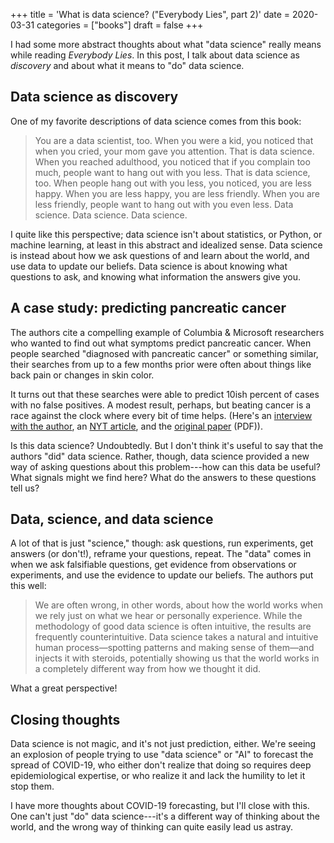 +++
title = 'What is data science? ("Everybody Lies", part 2)'
date = 2020-03-31
categories = ["books"]
draft = false
+++

I had some more abstract thoughts about what "data science" really means while reading *Everybody Lies*. In this post, I talk about data science as *discovery* and about what it means to "do" data science.

<!--more-->

## Data science as discovery
One of my favorite descriptions of data science comes from this book:

> You are a data scientist, too. When you were a kid, you noticed that when you cried, your mom gave you attention. That is data science. When you reached adulthood, you noticed that if you complain too much, people want to hang out with you less. That is data science, too. When people hang out with you less, you noticed, you are less happy. When you are less happy, you are less friendly. When you are less friendly, people want to hang out with you even less. Data science. Data science. Data science.

I quite like this perspective; data science isn't about statistics, or Python, or machine learning, at least in this abstract and idealized sense. Data science is instead about how we ask questions of and learn about the world, and use data to update our beliefs. Data science is about knowing what questions to ask, and knowing what information the answers give you.


## A case study: predicting pancreatic cancer
The authors cite a compelling example of Columbia & Microsoft researchers who wanted to find out what symptoms predict pancreatic cancer. When people searched "diagnosed with pancreatic cancer" or something similar, their searches from up to a few months prior were often about things like back pain or changes in skin color.

It turns out that these searches were able to predict 10ish percent of cases with no false positives. A modest result, perhaps, but beating cancer is a race against the clock where every bit of time helps. (Here's an [interview with the author](https://www.cs.columbia.edu/2016/web-searches-as-an-early-warning-system-for-pancreatic-cancer/), an [NYT article](https://www.nytimes.com/2016/06/08/technology/online-searches-can-identify-cancer-victims-study-finds.html), and the [original paper](http://erichorvitz.com/JOP_June_2016.pdf) (PDF)).

Is this data science? Undoubtedly. But I don't think it's useful to say that the authors "did" data science. Rather, though, data science provided a new way of asking questions about this problem---how can this data be useful? What signals might we find here? What do the answers to these questions tell us?


## Data, science, and data science
A lot of that is just "science," though: ask questions, run experiments, get answers (or don't!), reframe your questions, repeat. The "data" comes in when we ask falsifiable questions, get evidence from observations or experiments, and use the evidence to update our beliefs. The authors put this well:

> We are often wrong, in other words, about how the world works when we rely just on what we hear or personally experience. While the methodology of good data science is often intuitive, the results are frequently counterintuitive. Data science takes a natural and intuitive human process—spotting patterns and making sense of them—and injects it with steroids, potentially showing us that the world works in a completely different way from how we thought it did.

What a great perspective!


## Closing thoughts
Data science is not magic, and it's not just prediction, either. We're seeing an explosion of people trying to use "data science" or "AI" to forecast the spread of COVID-19, who either don't realize that doing so requires deep epidemiological expertise, or who realize it and lack the humility to let it stop them.

I have more thoughts about COVID-19 forecasting, but I'll close with this. One can't just "do" data science---it's a different way of thinking about the world, and the wrong way of thinking can quite easily lead us astray.
